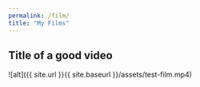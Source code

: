 ```yaml
---
permalink: /film/
title: "My Films"
---
```


## Title of a good video
![alt]({{ site.url }}{{ site.baseurl }}/assets/test-film.mp4)
